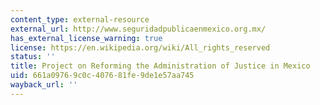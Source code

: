 ```yaml
---
content_type: external-resource
external_url: http://www.seguridadpublicaenmexico.org.mx/
has_external_license_warning: true
license: https://en.wikipedia.org/wiki/All_rights_reserved
status: ''
title: Project on Reforming the Administration of Justice in Mexico
uid: 661a0976-9c0c-4076-81fe-9de1e57aa745
wayback_url: ''
---
```

